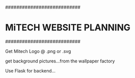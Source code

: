 ###########################
# MiTECH WEBSITE PLANNING #
###########################

Get Mitech Logo @ .png or .svg

get background pictures...from the wallpaper factory

Use Flask for backend...

